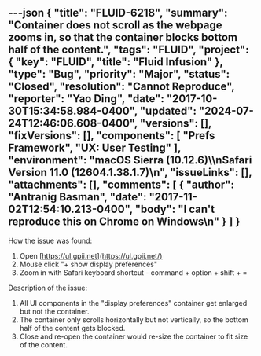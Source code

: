 ---json
{
  "title": "FLUID-6218",
  "summary": "Container does not scroll as the webpage zooms in, so that the container blocks bottom half of the content.",
  "tags": "FLUID",
  "project": {
    "key": "FLUID",
    "title": "Fluid Infusion"
  },
  "type": "Bug",
  "priority": "Major",
  "status": "Closed",
  "resolution": "Cannot Reproduce",
  "reporter": "Yao Ding",
  "date": "2017-10-30T15:34:58.984-0400",
  "updated": "2024-07-24T12:46:06.608-0400",
  "versions": [],
  "fixVersions": [],
  "components": [
    "Prefs Framework",
    "UX: User Testing"
  ],
  "environment": "macOS Sierra (10.12.6)\\\nSafari Version 11.0 (12604.1.38.1.7)\n",
  "issueLinks": [],
  "attachments": [],
  "comments": [
    {
      "author": "Antranig Basman",
      "date": "2017-11-02T12:54:10.213-0400",
      "body": "I can't reproduce this on Chrome on Windows\n"
    }
  ]
}
---
How the issue was found:

1. Open [https://ul.gpii.net](https://ul.gpii.net/)
2. Mouse click "+ show display preferences"
3. Zoom in with Safari keyboard shortcut - command + option + shift + =

Description of the issue:

1. All UI components in the "display preferences" container get enlarged but not the container.
2. The container only scrolls horizontally but not vertically, so the bottom half of the content gets blocked.
3. Close and re-open the container would re-size the container to fit size of the content.

        